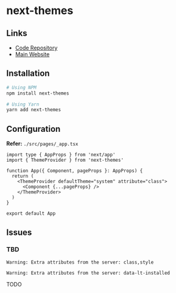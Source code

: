 # next-themes

## Links

- [Code Repository](https://github.com/pacocoursey/next-themes)
- [Main Website](https://next-themes-example.vercel.app)

## Installation

```sh
# Using NPM
npm install next-themes

# Using Yarn
yarn add next-themes
```

## Configuration

**Refer:** `./src/pages/_app.tsx`

```tsx
import type { AppProps } from 'next/app'
import { ThemeProvider } from 'next-themes'

function App({ Component, pageProps }: AppProps) {
  return (
    <ThemeProvider defaultTheme="system" attribute="class">
      <Component {...pageProps} />
    </ThemeProvider>
  )
}

export default App
```

## Issues

### TBD

```log
Warning: Extra attributes from the server: class,style
```

```log
Warning: Extra attributes from the server: data-lt-installed
```

TODO

<!--
<html suppressHydrationWarning ... />
-->
